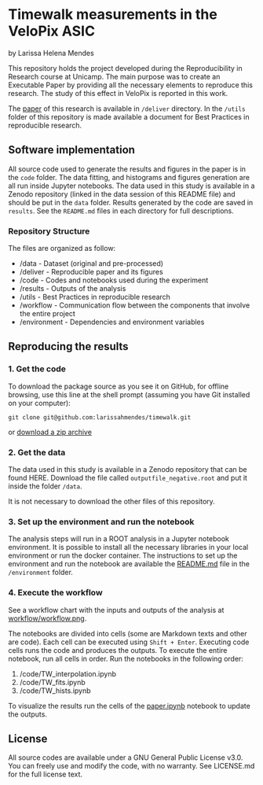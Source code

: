 # Timewalk measurements in the VeloPix ASIC
by Larissa Helena Mendes

This repository holds the project developed during the Reproducibility in Research course at Unicamp. The main purpose was to create an Executable Paper by providing all the necessary elements to reproduce this research. The study of this effect in VeloPix is reported in this work.

The [paper](https://github.com/larissahmendes/timewalk/blob/master/deliver/Timewalk_measurements_in_the_VeloPix_ASIC.pdf) of this research is available in `/deliver` directory. In the `/utils` folder of this repository is made available a document for Best Practices in reproducible research.

## Software implementation

All source code used to generate the results and figures in the paper is in the `code` folder. The data fitting, and histograms and figures generation are all run inside Jupyter notebooks. The data used in this study is available in a Zenodo repository (linked in the data session of this README file) and should be put in the `data` folder. Results generated by the code are saved in `results`. See the `README.md` files in each directory for full descriptions.

### Repository Structure

The files are organized as follow:

- /data - Dataset (original and pre-processed)
- /deliver - Reproducible paper and its figures
- /code - Codes and notebooks used during the experiment
- /results - Outputs of the analysis 
- /utils - Best Practices in reproducible research
- /workflow - Communication flow between the components that involve the entire project
- /environment - Dependencies and environment variables

## Reproducing the results

### 1. Get the code

To download the package source as you see it on GitHub, for offline browsing, use this line at the shell prompt (assuming you have Git installed on your computer):

`git clone git@github.com:larissahmendes/timewalk.git`

or [download a zip archive](https://github.com/larissahmendes/timewalk/archive/master.zip)

### 2. Get the data

The data used in this study is available in a Zenodo repository that can be found HERE. Download the file called `outputfile_negative.root` and put it inside the folder `/data`. 

It is not necessary to download the other files of this repository.

### 3. Set up the environment and run the notebook

The analysis steps will run in a ROOT analysis in a Jupyter notebook environment. It is possible to install all the necessary libraries in your local environment or run the docker container. The instructions to set up the environment and run the notebook are available the [README.md](https://github.com/larissahmendes/timewalk/blob/master/environment/README.md) file in the `/environment` folder.

### 4. Execute the workflow

See a workflow chart with the inputs and outputs of the analysis at [workflow/workflow.png](https://github.com/larissahmendes/timewalk/blob/master/workflow/workflow.png).

The notebooks are divided into cells (some are Markdown texts and other are code). Each cell can be executed using `Shift + Enter`. Executing code cells runs the code and produces the outputs. To execute the entire notebook, run all cells in order. Run the notebooks in the following order:

  1. /code/TW_interpolation.ipynb
  2. /code/TW_fits.ipynb
  3. /code/TW_hists.ipynb

To visualize the results run the cells of the [paper.ipynb](https://github.com/larissahmendes/timewalk/blob/master/code/paper.ipynb) notebook to update the outputs.

## License
All source codes are available under a GNU General Public License v3.0. You can freely use and modify the code, with no warranty. See LICENSE.md for the full license text.
